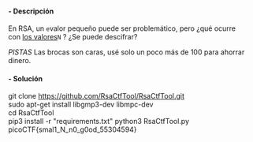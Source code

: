 #### - **Descripción** 
En RSA, un `e`valor pequeño puede ser problemático, pero ¿qué ocurre con [los valores](https://mercury.picoctf.net/static/bf5e2c8811afb4669f4a6850e097e8aa/values)`N` ? ¿Se puede descifrar?

*PISTAS* 
Las brocas son caras, usé solo un poco más de 100 para ahorrar dinero.
#### - **Solución** 
git clone https://github.com/RsaCtfTool/RsaCtfTool.git  
sudo apt-get install libgmp3-dev libmpc-dev  
cd RsaCtfTool  
pip3 install -r "requirements.txt"
python3 RsaCtfTool.py 
picoCTF{smal1_N_n0_g0od_55304594}